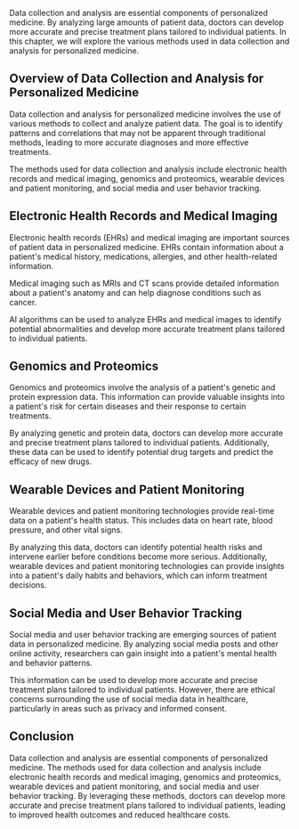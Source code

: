 
Data collection and analysis are essential components of personalized medicine. By analyzing large amounts of patient data, doctors can develop more accurate and precise treatment plans tailored to individual patients. In this chapter, we will explore the various methods used in data collection and analysis for personalized medicine.

Overview of Data Collection and Analysis for Personalized Medicine
------------------------------------------------------------------

Data collection and analysis for personalized medicine involves the use of various methods to collect and analyze patient data. The goal is to identify patterns and correlations that may not be apparent through traditional methods, leading to more accurate diagnoses and more effective treatments.

The methods used for data collection and analysis include electronic health records and medical imaging, genomics and proteomics, wearable devices and patient monitoring, and social media and user behavior tracking.

Electronic Health Records and Medical Imaging
---------------------------------------------

Electronic health records (EHRs) and medical imaging are important sources of patient data in personalized medicine. EHRs contain information about a patient's medical history, medications, allergies, and other health-related information.

Medical imaging such as MRIs and CT scans provide detailed information about a patient's anatomy and can help diagnose conditions such as cancer.

AI algorithms can be used to analyze EHRs and medical images to identify potential abnormalities and develop more accurate treatment plans tailored to individual patients.

Genomics and Proteomics
-----------------------

Genomics and proteomics involve the analysis of a patient's genetic and protein expression data. This information can provide valuable insights into a patient's risk for certain diseases and their response to certain treatments.

By analyzing genetic and protein data, doctors can develop more accurate and precise treatment plans tailored to individual patients. Additionally, these data can be used to identify potential drug targets and predict the efficacy of new drugs.

Wearable Devices and Patient Monitoring
---------------------------------------

Wearable devices and patient monitoring technologies provide real-time data on a patient's health status. This includes data on heart rate, blood pressure, and other vital signs.

By analyzing this data, doctors can identify potential health risks and intervene earlier before conditions become more serious. Additionally, wearable devices and patient monitoring technologies can provide insights into a patient's daily habits and behaviors, which can inform treatment decisions.

Social Media and User Behavior Tracking
---------------------------------------

Social media and user behavior tracking are emerging sources of patient data in personalized medicine. By analyzing social media posts and other online activity, researchers can gain insight into a patient's mental health and behavior patterns.

This information can be used to develop more accurate and precise treatment plans tailored to individual patients. However, there are ethical concerns surrounding the use of social media data in healthcare, particularly in areas such as privacy and informed consent.

Conclusion
----------

Data collection and analysis are essential components of personalized medicine. The methods used for data collection and analysis include electronic health records and medical imaging, genomics and proteomics, wearable devices and patient monitoring, and social media and user behavior tracking. By leveraging these methods, doctors can develop more accurate and precise treatment plans tailored to individual patients, leading to improved health outcomes and reduced healthcare costs.
